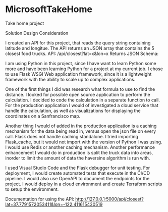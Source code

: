 # MicrosoftTakeHome
Take home project

Solution Design Consideration

I created an API for this project, that reads the query string containing latitude and longitue.  The API returns an JSON array that contains the 5 closest food trucks.
API: /api/closest?lat=x&lon=x
Returns JSON Schema:


I am using Python in this project, since I have want to learn Python some more and have been learning Python for a project at my current job.   I chose to use Flask WSGI Web application framework, since it is a lightweight framework with the ability to scale up to complex applications.  

One of the first things I did was research what formula to use to find the distance.  I looked for possible open source application to perform the calculation.  I decided to code the calculation in a separate function to call.  For the production application I would of investigated a cloud service that handle the calculation, as well as visualizations for displaying the coordinates on a Sanfrancisco map.  

Another thing I would of added in the production application is a caching mechanism for the data being read in, versus open the json file on every call.  Flask does not handle caching standalone.  I tried importing Flask_cache, but it would not import with the version of Python I was using.  I would use Redis or another caching mechanism.  Another performance enhancement I would do in production is split the truck data into areas, inorder to limit the amount of data the haversine algorithm is run with.  

I used Visual Studio Code and the Flask debugger for unit testing.  For deployment, I would create automated tests that execute in the CI/CD pipeline.  I would also use OpenAPI to document the endpoints for the project.  I would deploy in a cloud environment and create Terraform scripts to setup the environment. 


Documentation for using the API: 
http://127.0.0.1:5000/api/closest?lat=37.7791572053411&lon=-122.411615430519
